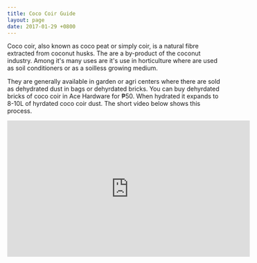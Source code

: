 ```yaml
---
title: Coco Coir Guide
layout: page
date: 2017-01-29 +0800
---
```


Coco coir, also known as coco peat or simply coir, is a natural fibre extracted
from coconut husks. The are a by-product of the coconut industry. Among it's many
uses are it's use in horticulture where are used as soil conditioners or as a
soilless growing medium.

They are generally available in garden or agri centers where there are sold as
dehydrated dust in bags or dehyrdated bricks. You can buy dehyrdated bricks of
coco coir in Ace Hardware for ₱50. When hydrated it expands to 8-10L of hyrdated
coco coir dust. The short video below shows this process.

<iframe width="560" height="315" src="https://www.youtube.com/embed/BBPZwrs8Ays" frameborder="0" allowfullscreen></iframe>
